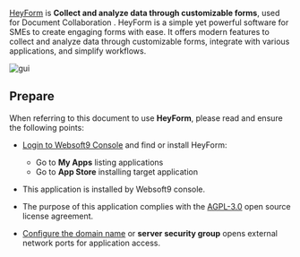 [HeyForm](https://heyform.net/) is **Collect and analyze data through customizable forms**, used for Document Collaboration . HeyForm is a simple yet powerful software for SMEs to create engaging forms with ease. It offers modern features to collect and analyze data through customizable forms, integrate with various applications, and simplify workflows.


![gui](http://libs.websoft9.com/Websoft9/DocsPicture/zh/heyform/heyform-gui-websoft9.png)


## Prepare

When referring to this document to use **HeyForm**, please read and ensure the following points:

- [Login to Websoft9 Console](./login-console) and find or install HeyForm:
  - Go to **My Apps** listing applications 
  - Go to **App Store** installing target application

- This application is installed by Websoft9 console.


- The purpose of this application complies with the [AGPL-3.0](https://opensource.org/licenses/AGPL-3.0) open source license agreement.


- [Configure the domain name](./domain-set) or **server security group** opens external network ports for application access.